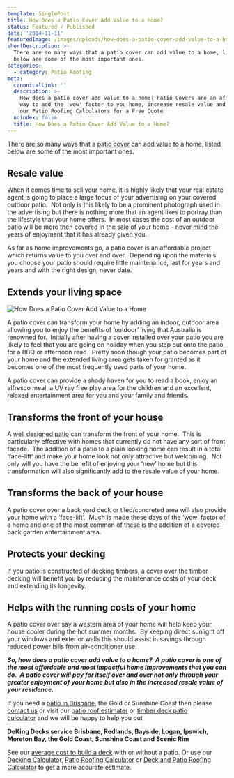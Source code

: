 ```yaml
---
template: SinglePost
title: How Does a Patio Cover Add Value to a Home?
status: Featured / Published
date: '2014-11-11'
featuredImage: /images/uploads/how-does-a-patio-cover-add-value-to-a-home.jpg
shortDescription: >-
  There are so many ways that a patio cover can add value to a home, listed
  below are some of the most important ones.
categories:
  - category: Patio Roofing
meta:
  canonicalLink: ''
  description: >-
    How does a patio cover add value to a home? Patio Covers are an affordable
    way to add the 'wow' factor to you home, increase resale value and more. Use
    our Patio Roofing Calculators for a Free Quote
  noindex: false
  title: How Does a Patio Cover Add Value to a Home?
---
```

There are so many ways that a [patio cover](https://www.dekingdecks.com.au/patio-roofing/) can add value to a home, listed below are some of the most important ones.

## Resale value

When it comes time to sell your home, it is highly likely that your real estate agent is going to place a large focus of your advertising on your covered outdoor patio.  Not only is this likely to be a prominent photograph used in the advertising but there is nothing more that an agent likes to portray than the lifestyle that your home offers.  In most cases the cost of an outdoor patio will be more then covered in the sale of your home – never mind the years of enjoyment that it has already given you.

As far as home improvements go, a patio cover is an affordable project which returns value to you over and over.  Depending upon the materials you choose your patio should require little maintenance, last for years and years and with the right design, never date.

## Extends your living space

![How Does a Patio Cover Add Value to a Home](/images/uploads/how-does-a-patio-cover-add-value-to-a-home.jpg)

A patio cover can transform your home by adding an indoor, outdoor area allowing you to enjoy the benefits of ‘outdoor’ living that Australia is renowned for.  Initially after having a cover installed over your patio you are likely to feel that you are going on holiday when you step out onto the patio for a BBQ or afternoon read.  Pretty soon though your patio becomes part of your home and the extended living area gets taken for granted as it becomes one of the most frequently used parts of your home.

A patio cover can provide a shady haven for you to read a book, enjoy an alfresco meal, a UV ray free play area for the children and an excellent, relaxed entertainment area for you and your family and friends.

## Transforms the front of your house

A [well designed patio](https://www.dekingdecks.com.au/patio-builders-brisbane/) can transform the front of your home.  This is particularly effective with homes that currently do not have any sort of front façade.  The addition of a patio to a plain looking home can result in a total ‘face-lift’ and make your home look not only attractive but welcoming.  Not only will you have the benefit of enjoying your ‘new’ home but this transformation will also significantly add to the resale value of your home.

## Transforms the back of your house

A patio cover over a back yard deck or tiled/concreted area will also provide your home with a ‘face-lift’.  Much is made these days of the ‘wow’ factor of a home and one of the most common of these is the addition of a covered back garden entertainment area.

## Protects your decking

If you patio is constructed of decking timbers, a cover over the timber decking will benefit you by reducing the maintenance costs of your deck and extending its longevity.

## Helps with the running costs of your home

A patio cover over say a western area of your home will help keep your house cooler during the hot summer months.  By keeping direct sunlight off your windows and exterior walls this should assist in savings through reduced power bills from air-conditioner use.

**_So, how does a patio cover add value to a home?  A patio cover is one of the most affordable and most impactful home improvements that you can do.  A patio cover will pay for itself over and over not only through your greater enjoyment of your home but also in the increased resale value of your residence._**

If you need a [patio in Brisbane](https://www.dekingdecks.com.au/patio-builders-brisbane/), the Gold or Sunshine Coast then please [contact us](https://www.dekingdecks.com.au/contact-us/) or visit our [patio roof estimater](https://www.dekingdecks.com.au/patio-calculator/) or [timber deck patio culculator](https://www.dekingdecks.com.au/decking-calculator/) and we will be happy to help you out

**DeKing Decks service Brisbane, Redlands, Bayside, Logan, Ipswich, Moreton Bay, the Gold Coast, Sunshine Coast and Scenic Rim**

See our [average cost to build a deck](https://www.dekingdecks.com.au/price-guide/) with or without a patio. Or use our [Decking Calculato](https://www.dekingdecks.com.au/decking-calculator)r, [Patio Roofing Calculator](https://www.dekingdecks.com.au/patio-calculator/) or [Deck and Patio Roofing Calculator](https://www.dekingdecks.com.au/deck-and-roofing-calculator) to get a more accurate estimate.
